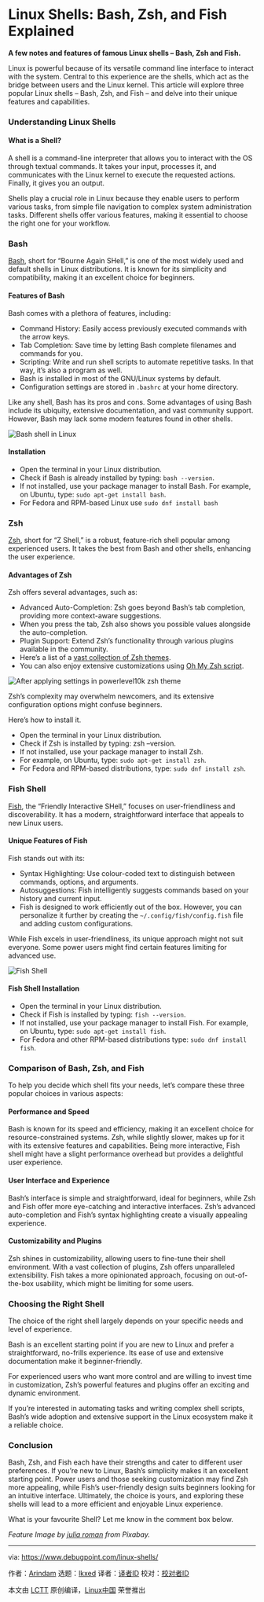 [#]: subject: "Linux Shells: Bash, Zsh, and Fish Explained"
[#]: via: "https://www.debugpoint.com/linux-shells/"
[#]: author: "Arindam https://www.debugpoint.com/author/admin1/"
[#]: collector: "lkxed"
[#]: translator: " "
[#]: reviewer: " "
[#]: publisher: " "
[#]: url: " "

Linux Shells: Bash, Zsh, and Fish Explained
======

**A few notes and features of famous Linux shells – Bash, Zsh and Fish.**

Linux is powerful because of its versatile command line interface to interact with the system. Central to this experience are the shells, which act as the bridge between users and the Linux kernel. This article will explore three popular Linux shells – Bash, Zsh, and Fish – and delve into their unique features and capabilities.

### Understanding Linux Shells

#### What is a Shell?

A shell is a command-line interpreter that allows you to interact with the OS through textual commands. It takes your input, processes it, and communicates with the Linux kernel to execute the requested actions. Finally, it gives you an output.

Shells play a crucial role in Linux because they enable users to perform various tasks, from simple file navigation to complex system administration tasks. Different shells offer various features, making it essential to choose the right one for your workflow.

### Bash

[Bash][1], short for “Bourne Again SHell,” is one of the most widely used and default shells in Linux distributions. It is known for its simplicity and compatibility, making it an excellent choice for beginners.

#### Features of Bash

Bash comes with a plethora of features, including:

- Command History: Easily access previously executed commands with the arrow keys.
- Tab Completion: Save time by letting Bash complete filenames and commands for you.
- Scripting: Write and run shell scripts to automate repetitive tasks. In that way, it’s also a program as well.
- Bash is installed in most of the GNU/Linux systems by default.
- Configuration settings are stored in `.bashrc` at your home directory.

Like any shell, Bash has its pros and cons. Some advantages of using Bash include its ubiquity, extensive documentation, and vast community support. However, Bash may lack some modern features found in other shells.

![Bash shell in Linux][2]

#### Installation

- Open the terminal in your Linux distribution.
- Check if Bash is already installed by typing: `bash --version`.
- If not installed, use your package manager to install Bash. For example, on Ubuntu, type: `sudo apt-get install bash`.
- For Fedora and RPM-based Linux use `sudo dnf install bash`

### Zsh

[Zsh][3], short for “Z Shell,” is a robust, feature-rich shell popular among experienced users. It takes the best from Bash and other shells, enhancing the user experience.

#### Advantages of Zsh

Zsh offers several advantages, such as:

- Advanced Auto-Completion: Zsh goes beyond Bash’s tab completion, providing more context-aware suggestions.
- When you press the tab, Zsh also shows you possible values alongside the auto-completion.
- Plugin Support: Extend Zsh’s functionality through various plugins available in the community.
- Here’s a list of a [vast collection of Zsh themes][4].
- You can also enjoy extensive customizations using [Oh My Zsh script][5].

![After applying settings in powerlevel10k zsh theme][6]

Zsh’s complexity may overwhelm newcomers, and its extensive configuration options might confuse beginners.

Here’s how to install it.

- Open the terminal in your Linux distribution.
- Check if Zsh is installed by typing: zsh –version.
- If not installed, use your package manager to install Zsh.
- For example, on Ubuntu, type: `sudo apt-get install zsh`.
- For Fedora and RPM-based distributions, type: `sudo dnf install zsh`.

### Fish Shell

[Fish][7], the “Friendly Interactive SHell,” focuses on user-friendliness and discoverability. It has a modern, straightforward interface that appeals to new Linux users.

#### Unique Features of Fish

Fish stands out with its:

- Syntax Highlighting: Use colour-coded text to distinguish between commands, options, and arguments.
- Autosuggestions: Fish intelligently suggests commands based on your history and current input.
- Fish is designed to work efficiently out of the box. However, you can personalize it further by creating the `~/.config/fish/config.fish` file and adding custom configurations.

While Fish excels in user-friendliness, its unique approach might not suit everyone. Some power users might find certain features limiting for advanced use.

![Fish Shell][8]

#### Fish Shell Installation

- Open the terminal in your Linux distribution.
- Check if Fish is installed by typing: `fish --version`.
- If not installed, use your package manager to install Fish. For example, on Ubuntu, type: `sudo apt-get install fish`.
- For Fedora and other RPM-based distributions type: `sudo dnf install fish`.

### Comparison of Bash, Zsh, and Fish

To help you decide which shell fits your needs, let’s compare these three popular choices in various aspects:

#### Performance and Speed

Bash is known for its speed and efficiency, making it an excellent choice for resource-constrained systems. Zsh, while slightly slower, makes up for it with its extensive features and capabilities. Being more interactive, Fish shell might have a slight performance overhead but provides a delightful user experience.

#### User Interface and Experience

Bash’s interface is simple and straightforward, ideal for beginners, while Zsh and Fish offer more eye-catching and interactive interfaces. Zsh’s advanced auto-completion and Fish’s syntax highlighting create a visually appealing experience.

#### Customizability and Plugins

Zsh shines in customizability, allowing users to fine-tune their shell environment. With a vast collection of plugins, Zsh offers unparalleled extensibility. Fish takes a more opinionated approach, focusing on out-of-the-box usability, which might be limiting for some users.

### Choosing the Right Shell

The choice of the right shell largely depends on your specific needs and level of experience.

Bash is an excellent starting point if you are new to Linux and prefer a straightforward, no-frills experience. Its ease of use and extensive documentation make it beginner-friendly.

For experienced users who want more control and are willing to invest time in customization, Zsh’s powerful features and plugins offer an exciting and dynamic environment.

If you’re interested in automating tasks and writing complex shell scripts, Bash’s wide adoption and extensive support in the Linux ecosystem make it a reliable choice.

### Conclusion

Bash, Zsh, and Fish each have their strengths and cater to different user preferences. If you’re new to Linux, Bash’s simplicity makes it an excellent starting point. Power users and those seeking customization may find Zsh more appealing, while Fish’s user-friendly design suits beginners looking for an intuitive interface. Ultimately, the choice is yours, and exploring these shells will lead to a more efficient and enjoyable Linux experience.

What is your favourite Shell? Let me know in the comment box below.

_Feature Image by [julia roman][9] from Pixabay._

--------------------------------------------------------------------------------

via: https://www.debugpoint.com/linux-shells/

作者：[Arindam][a]
选题：[lkxed][b]
译者：[译者ID](https://github.com/译者ID)
校对：[校对者ID](https://github.com/校对者ID)

本文由 [LCTT](https://github.com/LCTT/TranslateProject) 原创编译，[Linux中国](https://linux.cn/) 荣誉推出

[a]: https://www.debugpoint.com/author/admin1/
[b]: https://github.com/lkxed/
[1]: https://www.gnu.org/software/bash/
[2]: https://www.debugpoint.com/wp-content/uploads/2023/07/Bash-shell-in-Linux.jpg
[3]: https://www.zsh.org/
[4]: https://github.com/unixorn/awesome-zsh-plugins
[5]: https://www.debugpoint.com/oh-my-zsh-powerlevel10k/
[6]: https://www.debugpoint.com/wp-content/uploads/2022/12/After-applying-settings-in-powerlevel10k-zsh-theme.jpg
[7]: https://fishshell.com/
[8]: https://www.debugpoint.com/wp-content/uploads/2023/07/Fish-Shell.jpg
[9]: https://pixabay.com/users/julesroman-359800/
